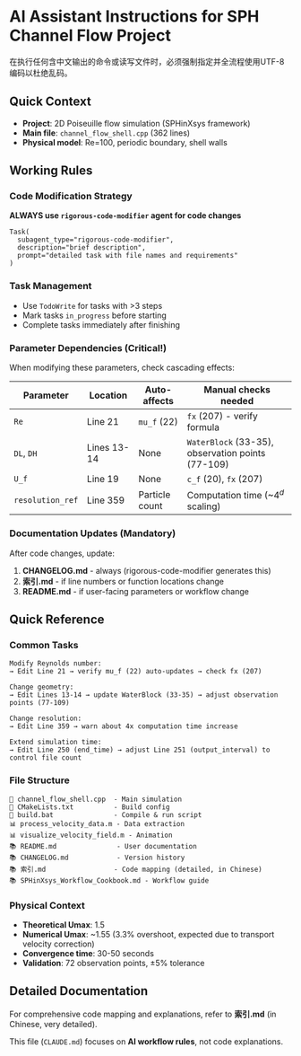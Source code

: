 # AI Assistant Instructions for SPH Channel Flow Project
在执行任何含中文输出的命令或读写文件时，必须强制指定并全流程使用UTF-8编码以杜绝乱码。
## Quick Context
- **Project**: 2D Poiseuille flow simulation (SPHinXsys framework)
- **Main file**: `channel_flow_shell.cpp` (362 lines)
- **Physical model**: Re=100, periodic boundary, shell walls

## Working Rules

### Code Modification Strategy
**ALWAYS use `rigorous-code-modifier` agent for code changes**
```
Task(
  subagent_type="rigorous-code-modifier",
  description="brief description",
  prompt="detailed task with file names and requirements"
)
```

### Task Management
- Use `TodoWrite` for tasks with >3 steps
- Mark tasks `in_progress` before starting
- Complete tasks immediately after finishing

### Parameter Dependencies (Critical!)
When modifying these parameters, check cascading effects:

| Parameter | Location | Auto-affects | Manual checks needed |
|-----------|----------|--------------|---------------------|
| `Re` | Line 21 | `mu_f` (22) | `fx` (207) - verify formula |
| `DL`, `DH` | Lines 13-14 | None | `WaterBlock` (33-35), observation points (77-109) |
| `U_f` | Line 19 | None | `c_f` (20), `fx` (207) |
| `resolution_ref` | Line 359 | Particle count | Computation time (~$4^d$ scaling) |

### Documentation Updates (Mandatory)
After code changes, update:
1. **CHANGELOG.md** - always (rigorous-code-modifier generates this)
2. **索引.md** - if line numbers or function locations change
3. **README.md** - if user-facing parameters or workflow change

## Quick Reference

### Common Tasks
```
Modify Reynolds number:
→ Edit Line 21 → verify mu_f (22) auto-updates → check fx (207)

Change geometry:
→ Edit Lines 13-14 → update WaterBlock (33-35) → adjust observation points (77-109)

Change resolution:
→ Edit Line 359 → warn about 4x computation time increase

Extend simulation time:
→ Edit Line 250 (end_time) → adjust Line 251 (output_interval) to control file count
```

### File Structure
```
📄 channel_flow_shell.cpp  - Main simulation
📄 CMakeLists.txt          - Build config
🔧 build.bat               - Compile & run script
📊 process_velocity_data.m - Data extraction
📊 visualize_velocity_field.m - Animation
📚 README.md               - User documentation
📚 CHANGELOG.md            - Version history
📚 索引.md                 - Code mapping (detailed, in Chinese)
📚 SPHinXsys_Workflow_Cookbook.md - Workflow guide
```

### Physical Context
- **Theoretical Umax**: 1.5
- **Numerical Umax**: ~1.55 (3.3% overshoot, expected due to transport velocity correction)
- **Convergence time**: 30-50 seconds
- **Validation**: 72 observation points, ±5% tolerance

## Detailed Documentation
For comprehensive code mapping and explanations, refer to **索引.md** (in Chinese, very detailed).

This file (`CLAUDE.md`) focuses on **AI workflow rules**, not code explanations.
